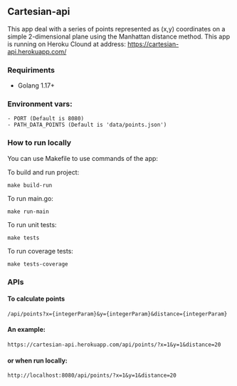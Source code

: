 ## Cartesian-api
This app deal with a series of points represented as (x,y) coordinates on a simple 2-dimensional plane using the Manhattan distance method.
This app is running on Heroku Clound at address: https://cartesian-api.herokuapp.com/

### Requiriments
- Golang 1.17+

### Environment vars:
```
- PORT (Default is 8080)
- PATH_DATA_POINTS (Default is 'data/points.json')
```

### How to run locally

You can use Makefile to use commands of the app:

To build and run project:
```
make build-run
```

To run main.go:
```
make run-main
```

To run unit tests:
```
make tests
```

To run coverage tests:
```
make tests-coverage
```

### APIs
#### To calculate points
```
/api/points?x={integerParam}&y={integerParam}&distance={integerParam}
```

#### An example: 
```
https://cartesian-api.herokuapp.com/api/points/?x=1&y=1&distance=20 
```
#### or when run locally:
```
http://localhost:8080/api/points/?x=1&y=1&distance=20
```
